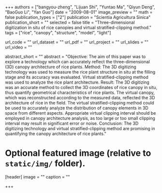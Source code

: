+++
authors = ["bangyou-zheng", "Lijuan Shi", "Yuntao Ma", "Qiyun Deng", "BaoGuo Li", "Yan Guo"]
date = "2009-08-01"
image_preview = ""
math = false
publication_types = ["2"]
publication = "Scientia Agricultura Sinica"
publication_short = ""
selected = false
title = "Three-dimensional digitization in situ of rice canopies and virtual stratified-clipping method."
tags = ["rice", "canopy", "structure", "model", "light"]

url_code = ""
url_dataset = ""
url_pdf = ""
url_project = ""
url_slides = ""
url_video = ""

abstract_short = ""
abstract = "Objective: The aim of this paper was to explore a technology which can accurately reflect the three-dimensional (3D) canopy architecture of rice plants. Method: The 3D digitizing technology was used to measure the rice plant structure in situ at the filling stage and its accuracy was evaluated. Virtual stratified-clipping method was used to analyze the rice plant architecture. Result: The 3D digitizing was an accurate method to collect the 3D coordinates of rice canopy in situ, thus quantify geometrical characteristics of rice plants. The virtual canopy, which was reconstructed according to the measured data, reflected the 3D architecture of rice in the field. The virtual stratified-clipping method could be used to accurately analyze the distribution of canopy elements in 3D space from different aspects. Appropriate virtual clipping interval should be employed in canopy architecture analysis, as too large or too small clipping interval may result in significant error or noise. Conclusion: The 3D digitizing technology and virtual stratified-clipping method are promising in quantifying the canopy architecture of rice plants."



# Optional featured image (relative to `static/img/` folder).
[header]
image = ""
caption = ""

+++

